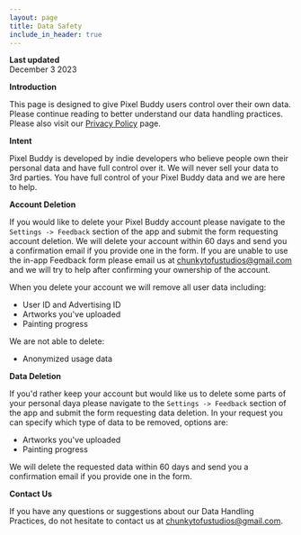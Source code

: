 ```yaml
---
layout: page
title: Data Safety
include_in_header: true
---
```


**Last updated**  
December 3 2023

**Introduction**

This page is designed to give Pixel Buddy users control over their own data. Please continue reading to better understand our data handling practices. Please also visit our [Privacy Policy](https://chunkytofustudios.com/pixel-buddy/privacypolicy/) page.

**Intent**

Pixel Buddy is developed by indie developers who believe people own their personal data and have full control over it. We will never sell your data to 3rd parties. You have full control of your Pixel Buddy data and we are here to help.

**Account Deletion**

If you would like to delete your Pixel Buddy account please navigate to the `Settings -> Feedback` section of the app and submit the form requesting account deletion. We will delete your account within 60 days and send you a confirmation email if you provide one in the form. If you are unable to use the in-app Feedback form please email us at chunkytofustudios@gmail.com and we will try to help after confirming your ownership of the account.

When you delete your account we will remove all user data including:

* User ID and Advertising ID
* Artworks you've uploaded
* Painting progress

We are not able to delete:

* Anonymized usage data

**Data Deletion**

If you'd rather keep your account but would like us to delete some parts of your personal daya please navigate to the `Settings -> Feedback` section of the app and submit the form requesting data deletion. In your request you can specify which type of data to be removed, options are:

* Artworks you've uploaded
* Painting progress

We will delete the requested data within 60 days and send you a confirmation email if you provide one in the form.

**Contact Us**

If you have any questions or suggestions about our Data Handling Practices, do not hesitate to contact us at chunkytofustudios@gmail.com.
